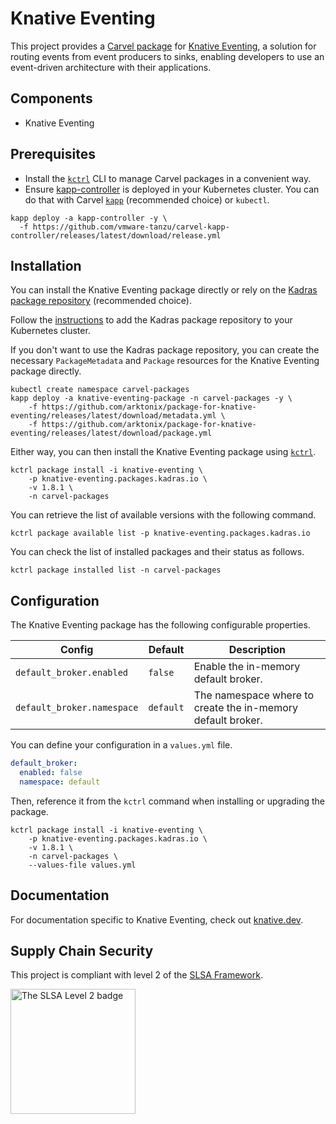 # Knative Eventing

This project provides a [Carvel package](https://carvel.dev/kapp-controller/docs/latest/packaging) for [Knative Eventing](https://knative.dev/docs/eventing), a solution for routing events from event producers to sinks, enabling developers to use an event-driven architecture with their applications.

## Components

* Knative Eventing

## Prerequisites

* Install the [`kctrl`](https://carvel.dev/kapp-controller/docs/latest/install/#installing-kapp-controller-cli-kctrl) CLI to manage Carvel packages in a convenient way.
* Ensure [kapp-controller](https://carvel.dev/kapp-controller) is deployed in your Kubernetes cluster. You can do that with Carvel
[`kapp`](https://carvel.dev/kapp/docs/latest/install) (recommended choice) or `kubectl`.

```shell
kapp deploy -a kapp-controller -y \
  -f https://github.com/vmware-tanzu/carvel-kapp-controller/releases/latest/download/release.yml
```

## Installation

You can install the Knative Eventing package directly or rely on the [Kadras package repository](https://github.com/arktonix/carvel-packages)
(recommended choice).

Follow the [instructions](https://github.com/arktonix/carvel-packages) to add the Kadras package repository to your Kubernetes cluster.

If you don't want to use the Kadras package repository, you can create the necessary `PackageMetadata` and
`Package` resources for the Knative Eventing package directly.

```shell
kubectl create namespace carvel-packages
kapp deploy -a knative-eventing-package -n carvel-packages -y \
    -f https://github.com/arktonix/package-for-knative-eventing/releases/latest/download/metadata.yml \
    -f https://github.com/arktonix/package-for-knative-eventing/releases/latest/download/package.yml
```

Either way, you can then install the Knative Eventing package using [`kctrl`](https://carvel.dev/kapp-controller/docs/latest/install/#installing-kapp-controller-cli-kctrl).

```shell
kctrl package install -i knative-eventing \
    -p knative-eventing.packages.kadras.io \
    -v 1.8.1 \
    -n carvel-packages
```

You can retrieve the list of available versions with the following command.

```shell
kctrl package available list -p knative-eventing.packages.kadras.io
```

You can check the list of installed packages and their status as follows.

```shell
kctrl package installed list -n carvel-packages
```

## Configuration

The Knative Eventing package has the following configurable properties.

| Config | Default | Description |
|-------|-------------------|-------------|
| `default_broker.enabled` | `false` | Enable the in-memory default broker. |
| `default_broker.namespace` | `default` | The namespace where to create the in-memory default broker. |

You can define your configuration in a `values.yml` file.

```yaml
default_broker:
  enabled: false
  namespace: default
```

Then, reference it from the `kctrl` command when installing or upgrading the package.

```shell
kctrl package install -i knative-eventing \
    -p knative-eventing.packages.kadras.io \
    -v 1.8.1 \
    -n carvel-packages \
    --values-file values.yml
```

## Documentation

For documentation specific to Knative Eventing, check out [knative.dev](https://knative.dev).

## Supply Chain Security

This project is compliant with level 2 of the [SLSA Framework](https://slsa.dev).

<img src="https://slsa.dev/images/SLSA-Badge-full-level2.svg" alt="The SLSA Level 2 badge" width=200>
